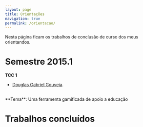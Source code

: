 ```yaml
---
layout: page
title: Orientações
navigation: true
permalink: /orientacao/
---
```


Nesta página ficam os trabalhos de conclusão de curso dos meus orientandos.

# Semestre 2015.1

**TCC 1**

- [Douglas Gabriel Gouveia](http://buscatextual.cnpq.br/buscatextual/visualizacv.do?id=K4343986Z3).
<br/>
**Tema**: Uma ferramenta gamificada de apoio a educação

# Trabalhos concluídos

